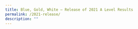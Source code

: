 ```yaml
---
title: Blue, Gold, White – Release of 2021 A Level Results
permalink: /2021-release/
description: ""
---
```

